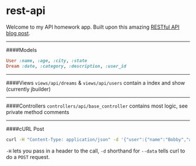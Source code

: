 rest-api
========

Welcome to my API homework app. Built upon this amazing [RESTful API blog post](https://codelation.com/blog/rails-restful-api-just-add-water).
_______________
####Models
```ruby
User :name, :age, :city, :state
Dream :date, :category, :description, :user_id
```
_______________
####Views
`views/api/dreams` & `views/api/users` contain a index and show (currently jbuilder)
_______________
####Controllers
`controllers/api/base_controller` contains most logic, see private method comments
_______________
####cURL Post
```bash
curl -H "Content-Type: application/json" -d '{"user":{"name":"Bobby","age":"42","city":"West Jordan","state":"UT"}}' http://rest-api.dev/api/users
```
`-H` lets you pass in a header to the call, `-d` shorthand for `--data` tells curl to do a `POST` request.
